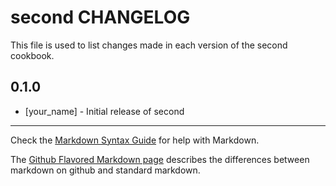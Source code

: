 second CHANGELOG
================

This file is used to list changes made in each version of the second cookbook.

0.1.0
-----
- [your_name] - Initial release of second

- - -
Check the [Markdown Syntax Guide](http://daringfireball.net/projects/markdown/syntax) for help with Markdown.

The [Github Flavored Markdown page](http://github.github.com/github-flavored-markdown/) describes the differences between markdown on github and standard markdown.
